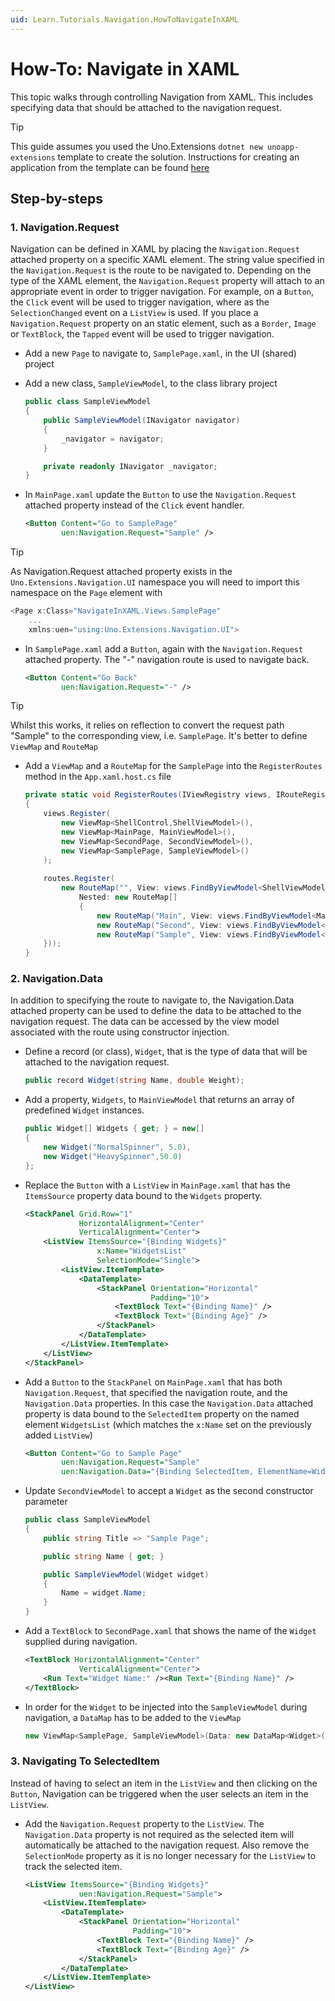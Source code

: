 ```yaml
---
uid: Learn.Tutorials.Navigation.HowToNavigateInXAML
---
```

# How-To: Navigate in XAML

This topic walks through controlling Navigation from XAML. This includes specifying data that should be attached to the navigation request.

> [!TIP]
> This guide assumes you used the Uno.Extensions `dotnet new unoapp-extensions` template to create the solution. Instructions for creating an application from the template can be found [here](../Extensions/GettingStarted/UsingUnoExtensions.md)

## Step-by-steps

### 1. Navigation.Request

Navigation can be defined in XAML by placing the `Navigation.Request` attached property on a specific XAML element. The string value specified in the `Navigation.Request` is the route to be navigated to.
Depending on the type of the XAML element, the `Navigation.Request` property will attach to an appropriate event in order to trigger navigation. For example, on a `Button`, the `Click` event will be used to trigger navigation, where as the `SelectionChanged` event on a `ListView` is used. If you place a `Navigation.Request` property on an static element, such as a `Border`, `Image` or `TextBlock`, the `Tapped` event will be used to trigger navigation.

- Add a new `Page` to navigate to, `SamplePage.xaml`, in the UI (shared) project

- Add a new class, `SampleViewModel`, to the class library project

    ```csharp
    public class SampleViewModel
    {
        public SampleViewModel(INavigator navigator)
        {
            _navigator = navigator;
        }
    
        private readonly INavigator _navigator;
    }
    ```

- In `MainPage.xaml` update the `Button` to use the `Navigation.Request` attached property instead of the `Click` event handler.

    ```xml
    <Button Content="Go to SamplePage"
            uen:Navigation.Request="Sample" />
    ```

> [!TIP]
> As Navigation.Request attached property exists in the `Uno.Extensions.Navigation.UI` namespace you will need to import this namespace on the `Page` element with

```csharp
<Page x:Class="NavigateInXAML.Views.SamplePage" 
    ...
    xmlns:uen="using:Uno.Extensions.Navigation.UI">
```

- In `SamplePage.xaml` add a `Button`, again with the `Navigation.Request` attached property. The "-" navigation route is used to navigate back.

    ```xml
    <Button Content="Go Back"
            uen:Navigation.Request="-" />
    ```

> [!TIP]
> Whilst this works, it relies on reflection to convert the request path "Sample" to the corresponding view, i.e. `SamplePage`. It's better to define `ViewMap` and `RouteMap`

- Add a `ViewMap` and a `RouteMap` for the `SamplePage` into the `RegisterRoutes` method in the `App.xaml.host.cs` file

    ```csharp
    private static void RegisterRoutes(IViewRegistry views, IRouteRegistry routes)
    {
        views.Register(
            new ViewMap<ShellControl,ShellViewModel>(),
            new ViewMap<MainPage, MainViewModel>(),
            new ViewMap<SecondPage, SecondViewModel>(),
            new ViewMap<SamplePage, SampleViewModel>()
        );
        
        routes.Register(
            new RouteMap("", View: views.FindByViewModel<ShellViewModel>() ,
                Nested: new RouteMap[]
                {
                    new RouteMap("Main", View: views.FindByViewModel<MainViewModel>()),
                    new RouteMap("Second", View: views.FindByViewModel<SecondViewModel>()),
                    new RouteMap("Sample", View: views.FindByViewModel<SampleViewModel>()),
        }));
    }
    ```

### 2. Navigation.Data

In addition to specifying the route to navigate to, the Navigation.Data attached property can be used to define the data to be attached to the navigation request. The data can be accessed by the view model associated with the route using constructor injection.  

- Define a record (or class), `Widget`, that is the type of data that will be attached to the navigation request.

    ```csharp
    public record Widget(string Name, double Weight);
    ```

- Add a property, `Widgets`, to `MainViewModel` that returns an array of predefined `Widget` instances.

    ```csharp
    public Widget[] Widgets { get; } = new[]
    {
        new Widget("NormalSpinner", 5.0),
        new Widget("HeavySpinner",50.0)
    };
    ```

- Replace the `Button` with a `ListView` in `MainPage.xaml` that has the `ItemsSource` property data bound to the `Widgets` property.

    ```xml
    <StackPanel Grid.Row="1"
                HorizontalAlignment="Center"
                VerticalAlignment="Center">
        <ListView ItemsSource="{Binding Widgets}"
                    x:Name="WidgetsList"
                    SelectionMode="Single">
            <ListView.ItemTemplate>
                <DataTemplate>
                    <StackPanel Orientation="Horizontal"
                                Padding="10">
                        <TextBlock Text="{Binding Name}" />
                        <TextBlock Text="{Binding Age}" />
                    </StackPanel>
                </DataTemplate>
            </ListView.ItemTemplate>
        </ListView>
    </StackPanel>
    ```

- Add a `Button` to the `StackPanel` on  `MainPage.xaml` that has both `Navigation.Request`, that specified the navigation route, and the `Navigation.Data` properties. In this case the `Navigation.Data` attached property is data bound to the `SelectedItem` property on the named element `WidgetsList` (which matches the `x:Name` set on the previously added `ListView`)

    ```xml
    <Button Content="Go to Sample Page"
            uen:Navigation.Request="Sample" 
            uen:Navigation.Data="{Binding SelectedItem, ElementName=WidgetsList}"/>
    ```

- Update `SecondViewModel` to accept a `Widget` as the second constructor parameter

    ```csharp
    public class SampleViewModel
    {
        public string Title => "Sample Page";

        public string Name { get; }
    
        public SampleViewModel(Widget widget)
        {
            Name = widget.Name;
        }
    }
    
    ```

- Add a `TextBlock` to `SecondPage.xaml` that shows the name of the `Widget` supplied during navigation.

    ```xml
    <TextBlock HorizontalAlignment="Center"
                VerticalAlignment="Center">
        <Run Text="Widget Name:" /><Run Text="{Binding Name}" />
    </TextBlock>
    ```

- In order for the `Widget` to be injected into the `SampleViewModel` during navigation, a `DataMap` has to be added to the `ViewMap`

    ```csharp
    new ViewMap<SamplePage, SampleViewModel>(Data: new DataMap<Widget>())
    ```

### 3. Navigating To SelectedItem

Instead of having to select an item in the `ListView` and then clicking on the `Button`, Navigation can be triggered when the user selects an item in the `ListView`.

- Add the `Navigation.Request` property to the `ListView`. The `Navigation.Data` property is not required as the selected item will automatically be attached to the navigation request. Also remove the `SelectionMode` property as it is no longer necessary for the `ListView` to track the selected item.

    ```xml
    <ListView ItemsSource="{Binding Widgets}"
                uen:Navigation.Request="Sample">
        <ListView.ItemTemplate>
            <DataTemplate>
                <StackPanel Orientation="Horizontal"
                            Padding="10">
                    <TextBlock Text="{Binding Name}" />
                    <TextBlock Text="{Binding Age}" />
                </StackPanel>
            </DataTemplate>
        </ListView.ItemTemplate>
    </ListView>
    ```
